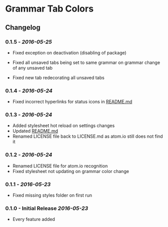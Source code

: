 # Grammar Tab Colors

## Changelog

### 0.1.5 - *2016-05-25*

*   Fixed exception on deactivation (disabling of package)

*   Fixed all unsaved tabs being set to same grammar on grammar change of any
    unsaved tab

*   Fixed new tab redecorating all unsaved tabs

### 0.1.4 - *2016-05-24*

*   Fixed incorrect hyperlinks for status icons in [README.md](README.md)

### 0.1.3 - *2016-05-24*

*   Added stylesheet hot reload on settings changes
*   Updated [README.md](README.md)
*   Renamed LICENSE file back to LICENSE.md as atom.io still does not find it

### 0.1.2 - *2016-05-24*

*   Renamed LICENSE file for atom.io recognition
*   Fixed stylesheet not updating on grammar color change

### 0.1.1 - *2016-05-23*

*   Fixed missing styles folder on first run

### 0.1.0 - Initial Release *2016-05-23*

*   Every feature added
